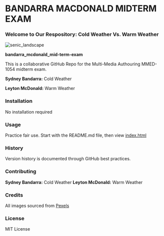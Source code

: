 # BANDARRA MACDONALD MIDTERM EXAM
### Welcome to Our Respository: Cold Weather Vs. Warm Weather
![senic_landscape](img/readme_banner.jpg)

**bandarra_mcdonald_mid-term-exam**

 This is a collaborative GitHub Repo for the Multi-Media Authouring MMED-1054 midterm exam.

 **Sydney Bandarra:** Cold Weather

 **Leyton McDonald:** Warm Weather
### Installation
No installation required
### Usage
Practice fair use. Start with the README.md file, then view [index.html](index.html)
### History
Version history is documented through GitHub best practices.
### Contributing
**Sydney Bandarra:** Cold Weather
**Leyton McDonald:** Warm Weather
### Credits
All images sourced from [Pexels](https://www.pexels.com/)
### License
MIT License





